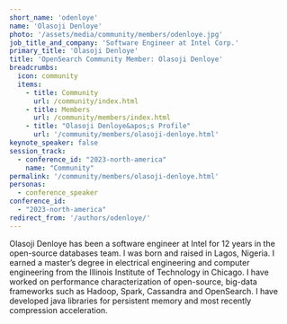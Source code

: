 ```yaml
---
short_name: 'odenloye'
name: 'Olasoji Denloye'
photo: '/assets/media/community/members/odenloye.jpg'
job_title_and_company: 'Software Engineer at Intel Corp.'
primary_title: 'Olasoji Denloye'
title: 'OpenSearch Community Member: Olasoji Denloye'
breadcrumbs:
  icon: community
  items:
    - title: Community
      url: /community/index.html
    - title: Members
      url: /community/members/index.html
    - title: "Olasoji Denloye&apos;s Profile"
      url: '/community/members/olasoji-denloye.html'
keynote_speaker: false
session_track: 
  - conference_id: "2023-north-america"
    name: "Community"
permalink: '/community/members/olasoji-denloye.html'
personas:
  - conference_speaker
conference_id:
  - "2023-north-america"
redirect_from: '/authors/odenloye/'
---
```


Olasoji Denloye has been a software engineer at Intel for 12 years in the open-source databases team. I was born and raised in Lagos, Nigeria. I earned a master’s degree in electrical engineering and computer engineering from the Illinois Institute of Technology in Chicago. I have worked on performance characterization of open-source, big-data frameworks such as Hadoop, Spark, Cassandra and OpenSearch. I have developed java libraries for persistent memory and most recently compression acceleration.

